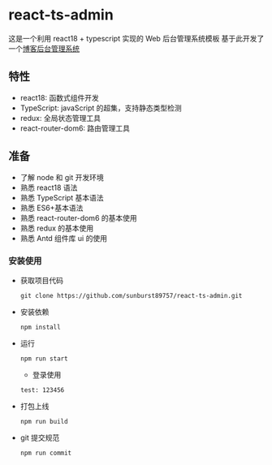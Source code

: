 # react-ts-admin

这是一个利用 react18 + typescript 实现的 Web 后台管理系统模板
基于此开发了一个[博客后台管理系统](https://github.com/sunburst89757/clock-admin)

## 特性

- react18: 函数式组件开发
- TypeScript: javaScript 的超集，支持静态类型检测
- redux: 全局状态管理工具
- react-router-dom6: 路由管理工具

## 准备

- 了解 node 和 git 开发环境
- 熟悉 react18 语法
- 熟悉 TypeScript 基本语法
- 熟悉 ES6+基本语法
- 熟悉 react-router-dom6 的基本使用
- 熟悉 redux 的基本使用
- 熟悉 Antd 组件库 ui 的使用

### 安装使用

- 获取项目代码
  ```
  git clone https://github.com/sunburst89757/react-ts-admin.git
  ```
- 安装依赖
  ```
  npm install
  ```
- 运行
  ```
  npm run start
  ```
  - 登录使用
  ```
  test: 123456
  ```
- 打包上线
  ```
  npm run build
  ```
- git 提交规范
  ```
  npm run commit
  ```
